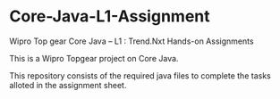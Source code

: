 # Core-Java-L1-Assignment
Wipro Top gear Core Java – L1 : Trend.Nxt Hands-on Assignments

This is a Wipro Topgear project on Core Java.

This repository consists of the required java files to complete the tasks alloted in the assignment sheet. 


